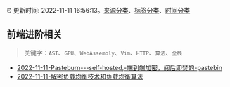 :alarm_clock: 更新时间: 2022-11-11 16:56:13。[来源分类](../README.md)、[标签分类](../TAGS.md)、[时间分类](../TIMELINE.md)

## 前端进阶相关


> 关键字：`AST`、`GPU`、`WebAssembly`、`Vim`、`HTTP`、`算法`、`全栈`



- [2022-11-11-Pasteburn---self-hosted,-端到端加密，阅后即焚的-pastebin](https://www.v2ex.com/t/894623) 
- [2022-11-11-解密负载均衡技术和负载均衡算法](https://toutiao.io/k/q1jz8l3) 
